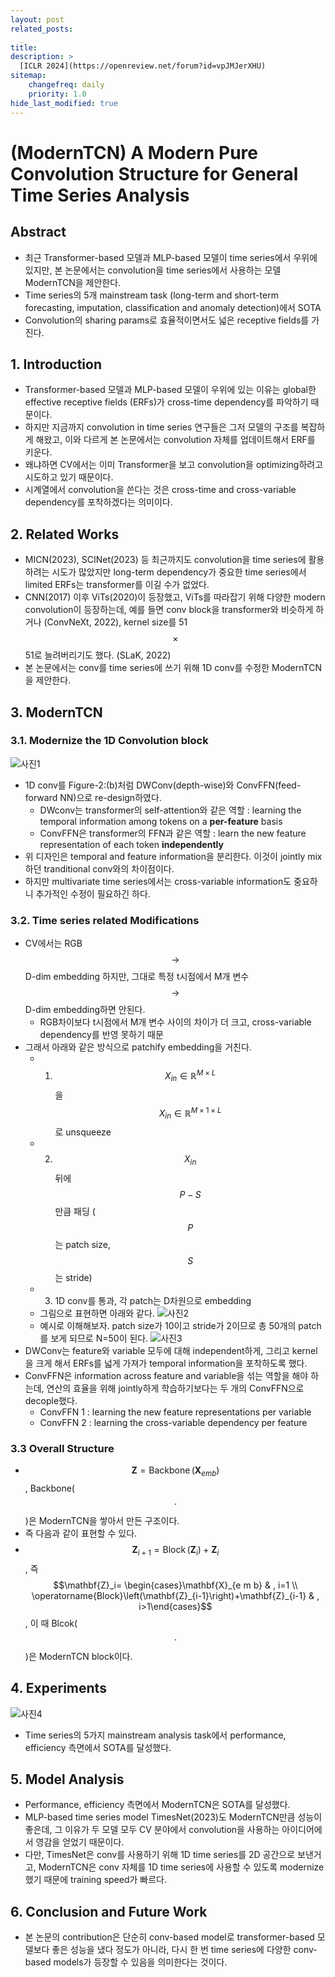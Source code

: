 ```yaml
---
layout: post
related_posts:
  _
title: 
description: >
  [ICLR 2024](https://openreview.net/forum?id=vpJMJerXHU)
sitemap:
    changefreq: daily
    priority: 1.0
hide_last_modified: true
---
```


# (ModernTCN) A Modern Pure Convolution Structure for General Time Series Analysis

## Abstract
- 최근 Transformer-based 모델과 MLP-based 모델이 time series에서 우위에 있지만, 본 논문에서는 convolution을 time series에서 사용하는 모델 ModernTCN을 제안한다.
- Time series의 5개 mainstream task (long-term and short-term forecasting, imputation, classification and anomaly detection)에서 SOTA
- Convolution의 sharing params로 효율적이면서도 넓은 receptive fields를 가진다.

## 1. Introduction
- Transformer-based 모델과 MLP-based 모델이 우위에 있는 이유는 global한 effective receptive fields (ERFs)가 cross-time dependency를 파악하기 때문이다.
- 하지만 지금까지 convolution in time series 연구들은 그저 모델의 구조를 복잡하게 해왔고, 이와 다르게 본 논문에서는 convolution 자체를 업데이트해서 ERF를 키운다.
- 왜냐하면 CV에서는 이미 Transformer을 보고 convolution을 optimizing하려고 시도하고 있기 때문이다.
- 시계열에서 convolution을 쓴다는 것은 cross-time and cross-variable dependency를 포착하겠다는 의미이다.

## 2. Related Works
- MICN(2023), SCINet(2023) 등 최근까지도 convolution을 time series에 활용하려는 시도가 많았지만 long-term dependency가 중요한 time series에서 limited ERFs는 transformer를 이길 수가 없었다.
- CNN(2017) 이후 ViTs(2020)이 등장했고, ViTs를 따라잡기 위해 다양한 modern convolution이 등장하는데, 예를 들면 conv block을 transformer와 비슷하게 하거나 (ConvNeXt, 2022), kernel size를 51 $$\times$$ 51로 늘려버리기도 했다. (SLaK, 2022)
- 본 논문에서는 conv를 time series에 쓰기 위해 1D conv를 수정한 ModernTCN을 제안한다.

## 3. ModernTCN

### 3.1. Modernize the 1D Convolution block
![사진1](/assets/img/timeseries/modernTCN/fig2.jpeg)

- 1D conv를 Figure-2:(b)처럼 DWConv(depth-wise)와 ConvFFN(feed-forward NN)으로 re-design하였다.
  - DWconv는 transformer의 self-attention와 같은 역할 : learning the temporal information among tokens on a **per-feature** basis
  - ConvFFN은 transformer의 FFN과 같은 역할 : learn the new feature representation of each token **independently**
- 위 디자인은 temporal and feature information을 분리한다. 이것이 jointly mix하던 tranditional conv와의 차이점이다.
- 하지만 multivariate time series에서는 cross-variable information도 중요하니 추가적인 수정이 필요하긴 하다.

### 3.2. Time series related Modifications
- CV에서는 RGB $$\to$$ D-dim embedding 하지만, 그대로 특정 t시점에서 M개 변수 $$\to$$ D-dim embedding하면 안된다.
  - RGB차이보다 t시점에서 M개 변수 사이의 차이가 더 크고, cross-variable dependency를 반영 못하기 때문
- 그래서 아래와 같은 방식으로 patchify embedding을 거친다.
  - 1) $$X_{in} \in \mathbb R^{M\times L}$$을 $$X_{in} \in \mathbb R^{M\times 1\times L}$$로 unsqueeze
  - 2) $$X_{in}$$ 뒤에 $$P-S$$만큼 패딩 ($$P$$는 patch size, $$S$$는 stride)
  - 3) 1D conv를 통과, 각 patch는 D차원으로 embedding
  - 그림으로 표현하면 아래와 같다.
    ![사진2](/assets/img/timeseries/modernTCN/myfig1.jpeg)
  - 예시로 이해해보자. patch size가 10이고 stride가 2이므로 총 50개의 patch를 보게 되므로 N=50이 된다. 
    ![사진3](/assets/img/timeseries/modernTCN/myfig2.png)
- DWConv는 feature와 variable 모두에 대해 independent하게, 그리고 kernel을 크게 해서 ERFs를 넓게 가져가 temporal information을 포착하도록 했다.
- ConvFFN은 information across feature and variable을 섞는 역할을 해야 하는데, 연산의 효율을 위해 jointly하게 학습하기보다는 두 개의 ConvFFN으로 decople했다.
  - ConvFFN 1 : learning the new feature representations per variable
  - ConvFFN 2 : learning the cross-variable dependency per feature

### 3.3 Overall Structure
- $$\mathbf{Z}=\operatorname{Backbone}(\mathbf X_{emb})$$, Backbone($$\cdot$$)은 ModernTCN을 쌓아서 만든 구조이다.
- 즉 다음과 같이 표현할 수 있다.
- $$\mathbf{Z}_{i+1}=\operatorname{Block}\left(\mathbf{Z}_i\right)+\mathbf{Z}_i$$ , 즉 $$\mathbf{Z}_i= \begin{cases}\mathbf{X}_{e m b} & , i=1 \\ \operatorname{Block}\left(\mathbf{Z}_{i-1}\right)+\mathbf{Z}_{i-1} & , i>1\end{cases}$$, 이 때 Blcok($$\cdot$$)은 ModernTCN block이다.


## 4. Experiments
![사진4](/assets/img/timeseries/modernTCN/fig3.jpeg)
- Time series의 5가지 mainstream analysis task에서 performance, efficiency 측면에서 SOTA를 달성했다.

## 5. Model Analysis
- Performance, efficiency 측면에서 ModernTCN은 SOTA를 달성했다.
- MLP-based time series model TimesNet(2023)도 ModernTCN만큼 성능이 좋은데, 그 이유가 두 모델 모두 CV 분야에서 convolution을 사용하는 아이디어에서 영감을 얻었기 때문이다.
- 다만, TimesNet은 conv를 사용하기 위해 1D time series를 2D 공간으로 보낸거고, ModernTCN은 conv 자체를 1D time series에 사용할 수 있도록 modernize했기 때문에 training speed가 빠르다.
 
## 6. Conclusion and Future Work
- 본 논문의 contribution은 단순히 conv-based model로 transformer-based 모델보다 좋은 성능을 냈다 정도가 아니라, 다시 한 번 time series에 다양한 conv-based models가 등장할 수 있음을 의미한다는 것이다.
